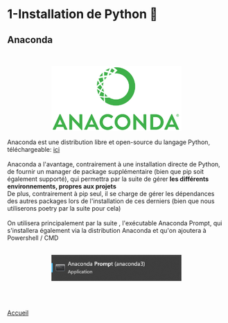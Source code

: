# 1-Installation de Python :snake:
## Anaconda
<br>
  <p align="center">
    <img width="300" height="150" src="../img/anaconda.png">
  </p>

  Anaconda est une distribution libre et open-source du langage Python, téléchargeable: [ici](https://www.anaconda.com/products/distribution)\
  \
  Anaconda a l'avantage, contrairement à une installation directe de Python, de fournir un manager de package supplémentaire (bien que pip soit également supporté), qui permettra par la suite de gérer **les différents environnements, propres aux projets**\
  De plus, contrairement à pip seul, il se charge de gérer les dépendances des autres packages lors de l'installation de ces derniers (bien que nous utiliserons poetry par la suite pour cela)\
  \
  On utilisera principalement par la suite , l'exécutable Anaconda Prompt, qui s'installera également via la distribution Anaconda et qu'on ajoutera à Powershell / CMD\
  <br>
    <p align="center">
    <img width="300" height="60" src="../img/anaconda_prompt.png">
  </p>

<br>
<br>

[Accueil](../README.md)